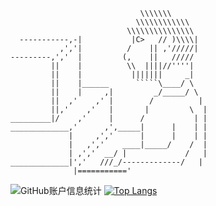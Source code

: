 ``````
                             \\\\\\\
                            \\\\\\\\\\\\
                          \\\\\\\\\\\\\\\
  -----------,-|           |C>   // )\\\\|
           ,','|          /    || ,'/////|
---------,','  |         (,    ||   /////
         ||    |          \\  ||||//''''|
         ||    |           |||||||     _|
         ||    |______      `````\____/ \
         ||    |     ,|         _/_____/ \
         ||  ,'    ,' |        /          |
         ||,'    ,'   |       |         \  |
_________|/    ,'     |      /           | |
_____________,'      ,',_____|      |    | |
             |     ,','      |      |    | |
             |   ,','    ____|_____/    /  |
             | ,','  __/ |             /   |
_____________|','   ///_/-------------/   |
              |==========='
``````
![GitHub账户信息统计](https://github-stats.ubrong.com/api?username=UYSAUIYO&amp;show_icons=true&amp;theme=tokyonight)
[![Top Langs](https://github-readme-stats.vercel.app/api/top-langs/?username=UYSAUIYO&hide=html,less,scss,sass,css)](https://github.com/UYSAUIYO/UYSAUIYO)
